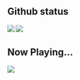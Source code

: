 <h2>Github status</h2>
<a href="https://github.com/anuraghazra/github-readme-stats">
  <img align="left" src="https://github-readme-stats.vercel.app/api?username=787B-R26B&count_private=true&show_icons=true&theme=github_dark_dimmed" />
</a>
<a href="https://github.com/anuraghazra/github-readme-stats">
  <img align="left" src="https://github-readme-stats.vercel.app/api/top-langs/?username=787B-R26B&theme=github_dark_dimmed&layout=compact" />
</a>　　

<br clear="both" />

<h2>Now Playing...</h2>  

<p align="left">
  <a href="https://spotify-github-profile.kittinanx.com/api/view?uid=31qk2fz7rgwcfgm53jyvy4pphl6m&redirect=true">
    <img src="https://spotify-github-profile.kittinanx.com/api/view?uid=31qk2fz7rgwcfgm53jyvy4pphl6m&cover_image=true&theme=spotify-embed&show_offline=true&background_color=c12f2f&interchange=false&profanity=false&bar_color=53b14f&bar_color_cover=false&mode=dark">
  </a>
</p>

